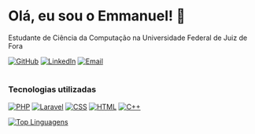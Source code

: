 # Olá, eu sou o Emmanuel! 👋

Estudante de Ciência da Computação na Universidade Federal de Juiz de Fora

[![GitHub](https://img.shields.io/badge/GitHub-181717?logo=github&logoColor=white&style=for-the-badge)]((https://github.com/emmanueln4ssif/)) [![LinkedIn](https://img.shields.io/badge/LinkedIn-0A66C2?logo=linkedin&logoColor=white&style=for-the-badge)](www.linkedin.com/in/emmanuel-nassif-5537a8204) [![Email](https://img.shields.io/badge/Email-D14836?logo=gmail&logoColor=white&style=for-the-badge)](mailto:emmanuel.nassif@gmail.com)

#

### Tecnologias utilizadas

[![PHP](https://img.shields.io/badge/PHP-777BB4?logo=php&logoColor=white&style=for-the-badge)](https://php.net) [![Laravel](https://img.shields.io/badge/Laravel-FF2D20?logo=laravel&logoColor=white&style=for-the-badge)](https://laravel.com) [![CSS](https://img.shields.io/badge/CSS-1572B6?logo=css3&logoColor=white&style=for-the-badge)](https://developer.mozilla.org/en-US/docs/Web/CSS) [![HTML](https://img.shields.io/badge/HTML-E34F26?logo=html5&logoColor=white&style=for-the-badge)](https://developer.mozilla.org/en-US/docs/Web/HTML) [![C++](https://img.shields.io/badge/C++-00599C?logo=c%2B%2B&logoColor=white&style=for-the-badge)](https://isocpp.org)

[![Top Linguagens](https://github-readme-stats.vercel.app/api/top-langs/?username=emmanueln4ssif&layout=compact&theme=dark)](https://github.com/anuraghazra/github-readme-stats)





